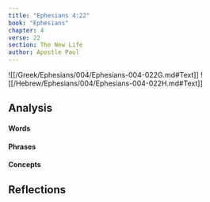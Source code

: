 ```yaml
---
title: "Ephesians 4:22"
book: "Ephesians"
chapter: 4
verse: 22
section: The New Life
author: Apostle Paul
---
```

![[/Greek/Ephesians/004/Ephesians-004-022G.md#Text]]
![[/Hebrew/Ephesians/004/Ephesians-004-022H.md#Text]]

## Analysis

#### Words

#### Phrases

#### Concepts

## Reflections
